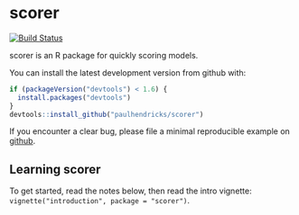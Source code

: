 <!-- README.md is generated from README.Rmd. Please edit that file -->
scorer
======

[![Build Status](https://travis-ci.org/paulhendricks/scorer.png?branch=master)](https://travis-ci.org/paulhendricks/scorer)

scorer is an R package for quickly scoring models.

You can install the latest development version from github with:

``` r
if (packageVersion("devtools") < 1.6) {
  install.packages("devtools")
}
devtools::install_github("paulhendricks/scorer")
```

If you encounter a clear bug, please file a minimal reproducible example on [github](https://github.com/paulhendricks/scorer/issues).

Learning scorer
---------------

To get started, read the notes below, then read the intro vignette: `vignette("introduction", package = "scorer")`.

